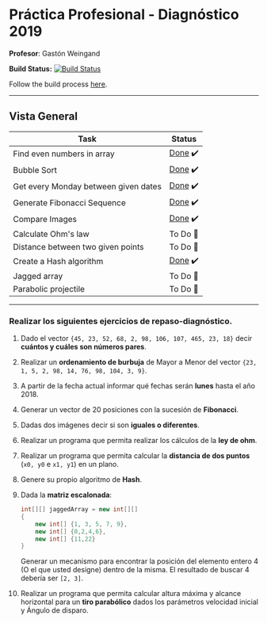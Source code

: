 # Práctica Profesional - Diagnóstico 2019

**Profesor**: Gastón Weingand

**Build Status:** [![Build Status](https://dev.azure.com/victorgrycuk-facultad/PracticaProfesional-Diagnostico2019/_apis/build/status/VictorGrycuk.practica-profesional-diagnostico?branchName=master)](https://dev.azure.com/victorgrycuk-facultad/PracticaProfesional-Diagnostico2019/_build/latest?definitionId=1&branchName=master)

Follow the build process [here](https://dev.azure.com/victorgrycuk-facultad/PracticaProfesional-Diagnostico2019/_build?definitionId=1).

---

## Vista General

| Task                                 | Status                                                       |
| ------------------------------------ | ------------------------------------------------------------ |
| Find even numbers in array           | [Done](https://github.com/VictorGrycuk/practica-profesional-diagnostico/blob/master/Diagnostico2019/Exercises/EvenNumbers.cs) :heavy_check_mark: |
| Bubble Sort                          | [Done](https://github.com/VictorGrycuk/practica-profesional-diagnostico/blob/master/Diagnostico2019/Exercises/BubbleSort.cs) :heavy_check_mark: |
| Get every Monday between given dates | [Done](https://github.com/VictorGrycuk/practica-profesional-diagnostico/blob/master/Diagnostico2019/Exercises/Dates.cs) :heavy_check_mark: |
| Generate Fibonacci Sequence          | [Done](https://github.com/VictorGrycuk/practica-profesional-diagnostico/blob/master/Diagnostico2019/Exercises/Fibonnacci.cs) :heavy_check_mark: |
| Compare Images                       | [Done](https://github.com/VictorGrycuk/practica-profesional-diagnostico/blob/master/Diagnostico2019/Exercises/ImageValidation.cs) :heavy_check_mark: |
| Calculate Ohm's law                  | To Do :bookmark_tabs:                                        |
| Distance between two given points    | To Do :bookmark_tabs:                                        |
| Create a Hash algorithm              | [Done](https://github.com/VictorGrycuk/practica-profesional-diagnostico/blob/master/Diagnostico2019/Exercises/Hash.cs) :heavy_check_mark: |
| Jagged array                         | To Do :bookmark_tabs:                                        |
| Parabolic projectile                 | To Do :bookmark_tabs:                                        |

---

### Realizar los siguientes ejercicios de repaso-diagnóstico.

1. Dado el vector `{45, 23, 52, 68, 2, 98, 106, 107, 465, 23, 18}` decir **cuántos y cuáles son números pares**.

2. Realizar un **ordenamiento de burbuja** de Mayor a Menor del vector `{23, 1, 5, 2, 98, 14, 76, 98, 104, 3, 9}`.

3. A partir de la fecha actual informar qué fechas serán **lunes** hasta el año 2018.

4. Generar un vector de 20 posiciones con la sucesión de **Fibonacci**.

5. Dadas dos imágenes decir si son **iguales o diferentes**.

6. Realizar un programa que permita realizar los cálculos de la **ley de ohm**.

7. Realizar un programa que permita calcular la **distancia de dos puntos** (`x0, y0` e `x1, y1`) en un plano.

8. Genere su propio algoritmo de **Hash**.

9. Dada la **matriz escalonada**:

   ```c#
   int[][] jaggedArray = new int[][]
   {
       new int[] {1, 3, 5, 7, 9},
       new int[] {0,2,4,6},
       new int[] {11,22}
   }
   ```

   Generar un mecanismo para encontrar la posición del elemento entero 4 (O el que usted designe) dentro de la misma. El resultado de buscar 4 debería ser `[2, 3]`.

10. Realizar un programa que permita calcular altura máxima y alcance horizontal para un **tiro parabólico** dados los parámetros velocidad inicial y Ángulo de disparo.